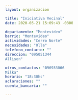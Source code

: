 ```yaml
---
layout: organizacion

title: "Iniciativa Vecinal"
date: 2020-05-21 15:09:43 -0300

departamento: "Montevideo"
barrio: "Montevideo"
actividades: "Cerro Norte"
necesidades: "Olla"
telefono_contacto: ""
direccion: "095051344
Allison"

otros_contactos: "096933066
Milka"
horario: "18:30hs"
aclaraciones: ""
cuenta_bancaria: ""

---
```

